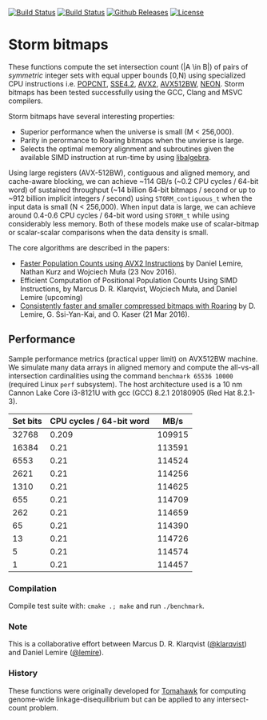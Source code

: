 [![Build Status](https://travis-ci.com/mklarqvist/FastIntersectCount.svg)](https://travis-ci.com/mklarqvist/FastIntersectCount)
[![Build Status](https://ci.appveyor.com/api/projects/status/github/mklarqvist/StormBitmaps?branch=master&svg=true)](https://ci.appveyor.com/project/mklarqvist/StormBitmaps)
[![Github Releases](https://img.shields.io/github/release/mklarqvist/StormBitmaps.svg)](https://github.com/mklarqvist/StormBitmaps/releases)
[![License](https://img.shields.io/badge/License-Apache_2.0-blue.svg)](LICENSE)

# Storm bitmaps

These functions compute the set intersection count (|A \in B|) of pairs of
_symmetric_ integer sets with equal upper bounds [0,N) using specialized CPU instructions i.e.
[POPCNT](https://en.wikipedia.org/wiki/SSE4#POPCNT_and_LZCNT),
[SSE4.2](https://en.wikipedia.org/wiki/SSE4#SSE4.2),
[AVX2](https://en.wikipedia.org/wiki/Advanced_Vector_Extensions),
[AVX512BW](https://en.wikipedia.org/wiki/Advanced_Vector_Extensions),
[NEON](https://en.wikipedia.org/wiki/ARM_architecture#Advanced_SIMD_.28NEON.29). Storm bitmaps has been
tested successfully using the GCC, Clang and MSVC compilers. 

Storm bitmaps have several interesting properties:
* Superior performance when the universe is small (M < 256,000).
* Parity in perormance to Roaring bitmaps when the unvierse is large.
* Selects the optimal memory alignment and subroutines given the available SIMD
  instruction at run-time by using
  [libalgebra](https://github.com/mklarqvist/libalgebra).

Using large registers (AVX-512BW), contiguous and aligned memory, and
cache-aware blocking, we can achieve ~114 GB/s (~0.2 CPU cycles / 64-bit word)
of sustained throughput (~14 billion 64-bit bitmaps / second or up to ~912
billion implicit integers / second) using `STORM_contiguous_t` when the input
data is small (N < 256,000). When input data is large, we can achieve around
0.4-0.6 CPU cycles / 64-bit word using `STORM_t` while using considerably less
memory. Both of these models make use of scalar-bitmap or scalar-scalar
comparisons when the data density is small.

The core algorithms are described in the papers:

* [Faster Population Counts using AVX2 Instructions](https://arxiv.org/abs/1611.07612) by Daniel Lemire, Nathan Kurz
  and Wojciech Muła (23 Nov 2016).
* Efficient Computation of Positional Population Counts Using SIMD Instructions,
  by Marcus D. R. Klarqvist, Wojciech Muła, and Daniel Lemire (upcoming)
* [Consistently faster and smaller compressed bitmaps with Roaring](https://arxiv.org/abs/1603.06549) by D. Lemire, G. Ssi-Yan-Kai,
  and O. Kaser (21 Mar 2016).

## Performance

Sample performance metrics (practical upper limit) on AVX512BW machine. We
simulate many data arrays in aligned memory and compute the all-vs-all
intersection cardinalities using the command `benchmark 65536 10000` (required
Linux `perf` subsystem). The host architecture used is a 10 nm Cannon Lake Core
i3-8121U with gcc (GCC) 8.2.1 20180905 (Red Hat 8.2.1-3).

| Set bits | CPU cycles / 64-bit word | MB/s      |
|----------|--------------------------|-----------|
| 32768    | 0.209                    | 109915 |
| 16384    | 0.21                     | 113591 |
| 6553     | 0.21                     | 114524 |
| 2621     | 0.21                     | 114256 |
| 1310     | 0.21                     | 114625 |
| 655      | 0.21                     | 114709 |
| 262      | 0.21                     | 114659 |
| 65       | 0.21                     | 114390 |
| 13       | 0.21                     | 114726 |
| 5        | 0.21                     | 114574 |
| 1        | 0.21                     | 114457 |

### Compilation

Compile test suite with: `cmake .; make` and run `./benchmark`.

### Note

This is a collaborative effort between Marcus D. R. Klarqvist
([@klarqvist](https://github.com/mklarqvist/)) and Daniel Lemire
([@lemire](https://github.com/lemire/)).

### History

These functions were originally developed for
[Tomahawk](https://github.com/mklarqvist/Tomahawk) for computing genome-wide
linkage-disequilibrium but can be applied to any intersect-count problem.